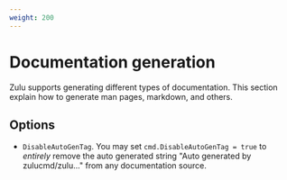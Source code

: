 ```yaml
---
weight: 200
---
```


# Documentation generation
Zulu supports generating different types of documentation. This section explain how to generate man pages, markdown, and others.

## Options

- `DisableAutoGenTag`. You may set `cmd.DisableAutoGenTag = true` to _entirely_ remove the auto generated string "Auto generated by zulucmd/zulu..." from any documentation source.
